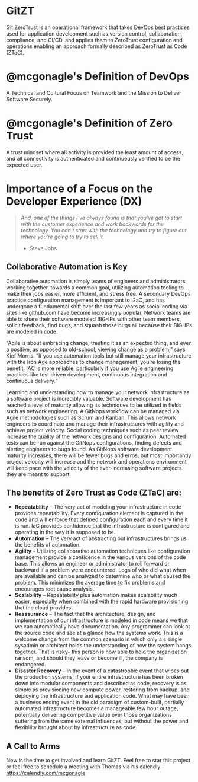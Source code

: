 # GitZT
Git ZeroTrust is an operational framework that takes DevOps best practices used for application development such as version control, collaboration, compliance, and CI/CD, and applies them to ZeroTrust configuration and operations enabling an approach formally described as ZeroTrust as Code (ZTaC).

# @mcgonagle's Definition of DevOps
A Technical and Cultural Focus on Teamwork and the Mission to Deliver Software Securely.

# @mcgonagle's Definition of Zero Trust
A trust mindset where all activity is provided the least amount of access, and all connectivity is authenticated and continuously verified to be the expected user. 

# Importance of a Focus on the Developer Experience (DX)
> *And, one of the things I've always found is that you've got to start with the customer experience and work backwards for the technology. You can't start with the technology and try to figure out where you're going to try to sell it.*
> - Steve Jobs


## Collaborative Automation is Key
Collaborative automation is simply teams of engineers and administrators working together, towards a common goal, utilizing automation tooling to make their jobs easier, more efficient, and stress free. A secondary DevOps practice configuration management is important to I2aC, and has undergone a fundamental shift over the last few years as social coding via sites like github.com have become increasingly popular. Network teams are able to share their software modeled BIG-IPs with other team members, solicit feedback, find bugs, and squash those bugs all because their BIG-IPs are modeled in code.

“Agile is about embracing change, treating it as an expected thing, and even a positive, as opposed to old-school, viewing change as a problem,” says Kief Morris. “If you use automation tools but still manage your infrastructure with the Iron Age approaches to change management, you’re losing the benefit. IAC is more reliable, particularly if you use Agile engineering practices like test driven development, continuous integration and continuous delivery.”

Learning and understanding how to manage your network infrastructure as a software project is incredibly valuable. Software development has reached a level of maturity allowing its techniques to be utilized in fields such as network engineering. A GitNops workflow can be managed via Agile methodologies such as Scrum and Kanban. This allows network engineers to coordinate and manage their infrastructures with agility and achieve project velocity. Social coding techniques such as peer review increase the quality of the network designs and configuration. Automated tests can be run against the GitNops configurations, finding defects and alerting engineers to bugs found. As GitNops software development maturity increases, there will be fewer bugs and erros, but most importantly project velocity will increase and the network and operations environment will keep pace with the velocity of the ever-increasing software projects they are meant to support.

## The benefits of Zero Trust as Code (ZTaC) are:
* **Repeatability** – The very act of modeling your infrastructure in code provides repeatability. Every configuration element is captured in the code and will enforce that defined configuration each and every time it is run. IaC provides confidence that the infrastructure is configured and operating in the way it is supposed to be.
* **Automation** – The very act of abstracting out infrastructures brings us the benefits of automation.
* **Agility** – Utilizing collaborative automation techniques like configuration management provide a confidence in the various versions of the code base. This allows an engineer or administrator to roll forward or backward if a problem were encountered. Logs of who did what when are available and can be analyzed to determine who or what caused the problem. This minimizes the average time to fix problems and encourages root cause analysis.
* **Scalability** – Repeatability plus automation makes scalability much easier, especially when combined with the rapid hardware provisioning that the cloud provides.
* **Reassurance** – The fact that the architecture, design, and implementation of our infrastructure is modeled in code means we that we can automatically have documentation. Any programmer can look at the source code and see at a glance how the systems work. This is a welcome change from the common scenario in which only a s single sysadmin or architect holds the understanding of how the system hangs together. That is risky- this person is now able to hold the organization ransom, and should they leave or become ill, the company is endangered.
* **Disaster Recovery** – In the event of a catastrophic event that wipes out the production systems, if your entire infrastructure has been broken down into modular components and described as code, recovery is as simple as provisioning new compute power, restoring from backup, and deploying the infrastructure and application code. What may have been a business ending event in the old paradigm of custom-built, partially automated infrastructure becomes a manageable few hour outage, potentially delivering competitive value over those organizations suffering from the same external influences, but without the power and flexibility brought about by infrastructure as code.

## A Call to Arms
Now is the time to get involved and learn GitZT. Feel free to star this project or feel free to schedule a meeting with Thomas via his calendly - https://calendly.com/mcgonagle
